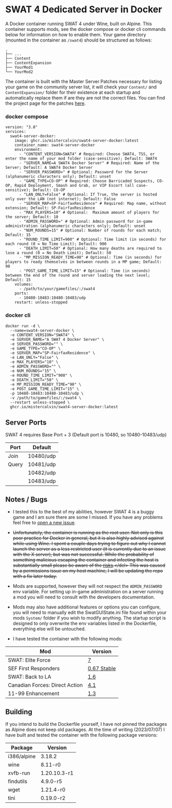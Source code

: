 # SWAT 4 Dedicated Server in Docker
A Docker container running SWAT 4 under Wine, built on Alpine. This container supports mods, see the docker compose or docker cli commands below for information on how to enable them. Your game directory (mounted in the container as `/swat4`) should be structured as follows:

    .
    ├── ...
    ├── Content
    ├── ContentExpansion
    ├── YourMod1
    └── YourMod2

The container is built with the Master Server Patches necessary for listing your game on the community server list, it will check your `Content/` and `ContentExpansion/` folder for their existence at each startup and automatically replace them if are they are not the correct files. You can find the project page for the patches [here](https://github.com/sergeii/swat-patches/tree/master/swat4stats-masterserver/).

### docker compose

```
version: "3.8"
services:
  swat4-server-docker:
    image: ghcr.io/mistercalvin/swat4-server-docker:latest
    container_name: swat4-server-docker
    environment:
      - "CONTENT_VERSION=SWAT4" # Required: Choose SWAT4, TSS, or enter the name of your mod folder (case-sensitive); Default: SWAT4
      - "SERVER_NAME=A SWAT4 Docker Server" # Required: Name of the Server; Default: A SWAT4 Docker Server
      - "SERVER_PASSWORD=" # Optional: Password for the Server (alphanumeric characters only); Default: unset
      - "GAME_TYPE=CO-OP" # Required: Choose Barricaded Suspects, CO-OP, Rapid Deployment, Smash and Grab, or VIP Escort (all case-sensitive); Default: CO-OP
      - "LAN_ONLY=False" # Optional: If True, the server is hosted only over the LAN (not internet); Default: False
      - "SERVER_MAP=SP-FairfaxResidence" # Required: Map name, without extension; Default: SP-FairfaxResidence
      - "MAX_PLAYERS=10" # Optional:  Maximum amount of players for the server; Default: 10
      - "ADMIN_PASSWORD=" # Optional: Admin password for in-game administration (alphanumeric characters only); Default: unset
      - "NUM_ROUNDS=15" # Optional: Number of rounds for each match; Default: 15
      - "ROUND_TIME_LIMIT=900" # Optional: Time limit (in seconds) for each round (0 = No Time Limit); Default: 900
      - "DEATH_LIMIT=50" # Optional: How many deaths are required to lose a round (0 = No Death Limit); Default: 50
      - "MP_MISSION_READY_TIME=90" # Optional: Time (in seconds) for players to ready themselves in between rounds in a MP game; Default: 90
      - "POST_GAME_TIME_LIMIT=15" # Optional: Time (in seconds) between the end of the round and server loading the next level; Default: 15
    volumes:
      - /path/to/your/gamefiles/:/swat4
    ports:
      - 10480-10483:10480-10483/udp
    restart: unless-stopped
```

### docker cli

```
docker run -d \
  --name=swat4-server-docker \
  -e CONTENT_VERSION="SWAT4" \
  -e SERVER_NAME="A SWAT 4 Docker Server" \
  -e SERVER_PASSWORD="" \
  -e GAME_TYPE="CO-OP" \
  -e SERVER_MAP="SP-FairfaxResidence" \
  -e LAN_ONLY="False" \
  -e MAX_PLAYERS="10" \
  -e ADMIN_PASSWORD="" \
  -e NUM_ROUNDS="15" \
  -e ROUND_TIME_LIMIT="900" \
  -e DEATH_LIMIT="50" \
  -e MP_MISSION_READY_TIME="90" \
  -e POST_GAME_TIME_LIMIT="15" \
  -p 10480-10483:10480-10483/udp \
  -v /path/to/gamefiles/:/swat4 \
  --restart unless-stopped \
  ghcr.io/mistercalvin/swat4-server-docker:latest
```
  
## Server Ports
SWAT 4 requires Base Port + 3 (Default port is 10480, so 10480-10483/udp)

| Port      | Default  |
|-----------|----------|
| Join 		| 10480/udp|
| Query     | 10481/udp|
|        	| 10482/udp|
|       	| 10483/udp|

## Notes / Bugs
- I tested this to the best of my abilities, however SWAT 4 is a buggy game and I am sure there are some I missed. If you have any problems feel free to [open a new issue](https://github.com/MisterCalvin/swat4-server-docker/issues).

- <del>Unfortunately, the container is running as the root user. Not only is this poor practice for Docker in general, but it is also highly advised against while using Wine. I spent a couple days trying to figure out why I cannot launch the server as a less restricted user (it is currently due to an issue with the X server), but was not successful. While the probability of something malicious escaping the container and infecting the host is substantially small please be aware of the [risks](https://wiki.winehq.org/FAQ#:~:text=NEVER%20run%20Wine%20as%20root,wine%20folder%20in%20the%20process.).</del> This was caused by a permissions issue on my host machine, I will be updating the repo with a fix later today.

- Mods are supported, however they will not respect the `ADMIN_PASSWORD` env variable. For setting up in-game administration on a server running a mod you will need to consult with the developers documentation.

- Mods may also have additional features or options you can configure, you will need to manually edit the SwatGUIState.ini file found within your mods `System/` folder if you wish to modify anything. The startup script is designed to only overwrite the env variables listed in the Dockerfile, everything else will be untouched.

- I have tested the container with the following mods:

| Mod       			| Version  																							|
|-----------------------|---------------------------------------------------------------------------------------------------|
| SWAT: Elite Force     | [7](https://www.moddb.com/mods/swat-elite-force/downloads/swat-elite-force-v7)					|
| SEF First Responders 		| [0.67 Stable](https://www.moddb.com/mods/sef-first-responders/downloads/sef-first-responders-v067-stable)	|
| SWAT: Back to LA 		| [1.6](https://www.moddb.com/mods/swat-back-to-los-angeles/downloads/sef-back-to-los-angeles-v16)	|
| Canadian Forces: Direct Action | [4.1](https://www.moddb.com/downloads/canadian-forces-direct-action-41)					|
| 11-99 Enhancement 	| [1.3](https://www.moddb.com/mods/11-99-enhancement-mod/downloads/11-99-enhancement-mod-v13)		|

## Building
If you intend to build the Dockerfile yourself, I have not pinned the packages as Alpine does not keep old packages. At the time of writing (2023/07/07) I have built and tested the container with the following package versions:

| Package   			  | Version  	   |
|-------------------|--------------|
| i386/alpine			  | 3.18.2     	   |
| wine     				  | 8.11-r0	     |
| xvfb-run      		| 1.20.10.3-r1 |
| findutils      		| 4.9.0-r5	   |
| wget					    | 1.21.4-r0	   |
| tini              | 0.19.0-r2    |
